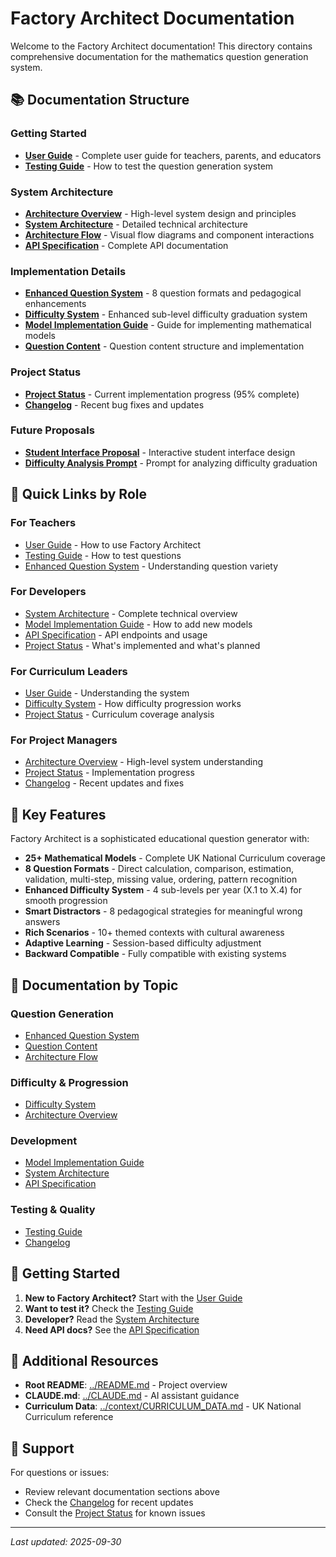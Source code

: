 # Factory Architect Documentation

Welcome to the Factory Architect documentation! This directory contains comprehensive documentation for the mathematics question generation system.

## 📚 Documentation Structure

### Getting Started
- **[User Guide](guides/USER_GUIDE.md)** - Complete user guide for teachers, parents, and educators
- **[Testing Guide](guides/TESTING_GUIDE.md)** - How to test the question generation system

### System Architecture
- **[Architecture Overview](architecture/OVERVIEW.md)** - High-level system design and principles
- **[System Architecture](architecture/SYSTEM_ARCHITECTURE.md)** - Detailed technical architecture
- **[Architecture Flow](implementation/ARCHITECTURE_FLOW.md)** - Visual flow diagrams and component interactions
- **[API Specification](architecture/API_SPECIFICATION.md)** - Complete API documentation

### Implementation Details
- **[Enhanced Question System](implementation/ENHANCED_QUESTION_SYSTEM.md)** - 8 question formats and pedagogical enhancements
- **[Difficulty System](implementation/DIFFICULTY_SYSTEM.md)** - Enhanced sub-level difficulty graduation system
- **[Model Implementation Guide](implementation/MODEL_IMPLEMENTATION_GUIDE.md)** - Guide for implementing mathematical models
- **[Question Content](implementation/QUESTION_CONTENT.md)** - Question content structure and implementation

### Project Status
- **[Project Status](status/PROJECT_STATUS.md)** - Current implementation progress (95% complete)
- **[Changelog](status/CHANGELOG.md)** - Recent bug fixes and updates

### Future Proposals
- **[Student Interface Proposal](proposals/STUDENT_INTERFACE_PROPOSAL.md)** - Interactive student interface design
- **[Difficulty Analysis Prompt](proposals/DIFFICULTY_ANALYSIS_PROMPT.md)** - Prompt for analyzing difficulty graduation

## 🎯 Quick Links by Role

### For Teachers
- [User Guide](guides/USER_GUIDE.md) - How to use Factory Architect
- [Testing Guide](guides/TESTING_GUIDE.md) - How to test questions
- [Enhanced Question System](implementation/ENHANCED_QUESTION_SYSTEM.md) - Understanding question variety

### For Developers
- [System Architecture](architecture/SYSTEM_ARCHITECTURE.md) - Complete technical overview
- [Model Implementation Guide](implementation/MODEL_IMPLEMENTATION_GUIDE.md) - How to add new models
- [API Specification](architecture/API_SPECIFICATION.md) - API endpoints and usage
- [Project Status](status/PROJECT_STATUS.md) - What's implemented and what's planned

### For Curriculum Leaders
- [User Guide](guides/USER_GUIDE.md) - Understanding the system
- [Difficulty System](implementation/DIFFICULTY_SYSTEM.md) - How difficulty progression works
- [Project Status](status/PROJECT_STATUS.md) - Curriculum coverage analysis

### For Project Managers
- [Architecture Overview](architecture/OVERVIEW.md) - High-level system understanding
- [Project Status](status/PROJECT_STATUS.md) - Implementation progress
- [Changelog](status/CHANGELOG.md) - Recent updates and fixes

## 🔑 Key Features

Factory Architect is a sophisticated educational question generator with:

- **25+ Mathematical Models** - Complete UK National Curriculum coverage
- **8 Question Formats** - Direct calculation, comparison, estimation, validation, multi-step, missing value, ordering, pattern recognition
- **Enhanced Difficulty System** - 4 sub-levels per year (X.1 to X.4) for smooth progression
- **Smart Distractors** - 8 pedagogical strategies for meaningful wrong answers
- **Rich Scenarios** - 10+ themed contexts with cultural awareness
- **Adaptive Learning** - Session-based difficulty adjustment
- **Backward Compatible** - Fully compatible with existing systems

## 📖 Documentation by Topic

### Question Generation
- [Enhanced Question System](implementation/ENHANCED_QUESTION_SYSTEM.md)
- [Question Content](implementation/QUESTION_CONTENT.md)
- [Architecture Flow](implementation/ARCHITECTURE_FLOW.md)

### Difficulty & Progression
- [Difficulty System](implementation/DIFFICULTY_SYSTEM.md)
- [Architecture Overview](architecture/OVERVIEW.md)

### Development
- [Model Implementation Guide](implementation/MODEL_IMPLEMENTATION_GUIDE.md)
- [System Architecture](architecture/SYSTEM_ARCHITECTURE.md)
- [API Specification](architecture/API_SPECIFICATION.md)

### Testing & Quality
- [Testing Guide](guides/TESTING_GUIDE.md)
- [Changelog](status/CHANGELOG.md)

## 🚀 Getting Started

1. **New to Factory Architect?** Start with the [User Guide](guides/USER_GUIDE.md)
2. **Want to test it?** Check the [Testing Guide](guides/TESTING_GUIDE.md)
3. **Developer?** Read the [System Architecture](architecture/SYSTEM_ARCHITECTURE.md)
4. **Need API docs?** See the [API Specification](architecture/API_SPECIFICATION.md)

## 📝 Additional Resources

- **Root README**: [../README.md](../README.md) - Project overview
- **CLAUDE.md**: [../CLAUDE.md](../CLAUDE.md) - AI assistant guidance
- **Curriculum Data**: [../context/CURRICULUM_DATA.md](../context/CURRICULUM_DATA.md) - UK National Curriculum reference

## 💬 Support

For questions or issues:
- Review relevant documentation sections above
- Check the [Changelog](status/CHANGELOG.md) for recent updates
- Consult the [Project Status](status/PROJECT_STATUS.md) for known issues

---

*Last updated: 2025-09-30*